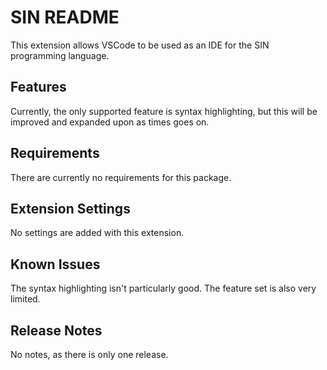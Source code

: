 # SIN README

This extension allows VSCode to be used as an IDE for the SIN programming language.

## Features

Currently, the only supported feature is syntax highlighting, but this will be improved and expanded upon as times goes on.

## Requirements

There are currently no requirements for this package.

## Extension Settings

No settings are added with this extension.

## Known Issues

The syntax highlighting isn't particularly good. The feature set is also very limited.

## Release Notes

No notes, as there is only one release.
